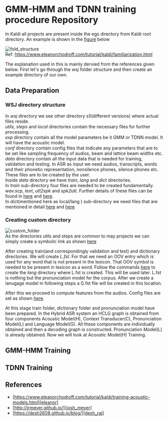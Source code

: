# GMM-HMM and TDNN training procedure Repository

In Kaldi all projects are present inside the egs directory from Kaldi root directory. An example is shown in the [figure](#fold_structure) below 

![fold_structure](https://user-images.githubusercontent.com/18468722/210463980-5cea2acf-b585-44f5-8647-9ff846fca5b4.png) <br>
Ref: https://www.eleanorchodroff.com/tutorial/kaldi/familiarization.html

The explanation used in this is mainly dervied from the references given below. First let's go through the _wsj_ folder structure and then create an example directory of our own.
## Data Preparation

### WSJ directory structure
In _wsj_ directory we see other directory _s5_(different versions) where actual files reside. <br>
_utils_,  _steps_ and _local_ directories contain the necessary files for further processing. <br>
_exp_ directory contain all the model parameters be it GMM or TDNN model. It will have the acoustic model. <br>
_conf_ directory contain config files that indicate any parameters that are to be set like sampling frequency of audios, beam and lattice beam widths etc. <br>
_data_ directory contain all the input data that is needed for training, validation and testing. In ASR as input we need audios, transcripts, words and their phonetic representation, nonsilence phones, silence phones etc. These files are to be created by the user. <br> Inside _data_ directory we have _train_, _lang_ and _dict_ directories. <br> 
In _train_ sub-directory four files are needed to be created fundamentally. _wav.scp_, _text_, _utt2spk_ and _spk2utt_.  Further details of these files can be found in [here][data_kaldi] and [here][eleanor_data]. <br> 
In _dict_(mentioned here as local/lang ) sub-directory we need files that are mentioned in detail [here][lang_data_kaldi] and [here][eleanor_dict] <br>

### Creating custom directory
![custom_folder](https://user-images.githubusercontent.com/18468722/210492141-4b354189-ddc4-44f1-847b-bcfd16ba3631.png) <br>
As the directories utils and steps are common to may projects we can simply create a symbolic link as shown [here][eleanor_symlink]



After creating train(and correspondingly validation and test) and dictionary directories. We will create _L.fst_. For that we need an OOV entry which is used for any word that is not present in the lexicon. That OOV symbol is needed to be present in lexicon as a word. Follow the commands [here][eleanor_lang] to create the _lang_ directory where L.fst is created. This will be used later. L.fst is nothing but the pronunciation model for the corpus. After we create a lanugage model in following steps a G.fst file will be created in this location. <br>

After this we proceed to compute features from the audios. Config files are set as shown [here][eleanor_conf].

At this stage train folder, dictionary folder and pronunciation model have been prepared. In the Hybrid ASR system an HCLG graph is obtained from four components Acoustic Model(H), Context Transducer(C), Pronunciation Model(L) and Language Model(G). All these components are individually obtained and then a decoding graph is constructed. Pronunciation Model(L) is already obtained. Now we will look at Acoustic Model(H) Training.
## GMM-HMM Training





## TDNN Training


## References
- [https://www.eleanorchodroff.com/tutorial/kaldi/training-acoustic-models.html][eleanor]
- [http://jrmeyer.github.io/][josh_meyer]
- [https://desh2608.github.io/blog/][desh_raj]

[josh_meyer]: http://jrmeyer.github.io/
[desh_raj]: https://desh2608.github.io/blog/
[eleanor]: https://www.eleanorchodroff.com/tutorial/kaldi/training-acoustic-models.html
[data_kaldi]: https://kaldi-asr.org/doc/kaldi_for_dummies.html#:~:text=for%20each%20speaker.-,Acoustic%20data,-Now%20you%20have
[lang_data_kaldi]: https://kaldi-asr.org/doc/kaldi_for_dummies.html#:~:text=and%20so%20on...-,Language%20data,-This%20section%20relates
[eleanor_data]: https://www.eleanorchodroff.com/tutorial/kaldi/training-acoustic-models.html#create-files-for-datatrain:~:text=5.2-,Create%20files%20for%20data/train,-The%20files%20in
[eleanor_dict]: https://www.eleanorchodroff.com/tutorial/kaldi/training-acoustic-models.html#create-files-for-datalocallang:~:text=5.3-,Create%20files%20for%20data/local/lang,-data/local/lang
[eleanor_lang]: https://www.eleanorchodroff.com/tutorial/kaldi/training-acoustic-models.html#create-files-for-datalang:~:text=5.4-,Create%20files%20for%20data/lang,-Now%20that%20we
[eleanor_conf]: https://www.eleanorchodroff.com/tutorial/kaldi/training-acoustic-models.html#create-files-for-datalang:~:text=5.6-,Create%20files%20for%20conf,-The%20directory%20conf
[eleanor_symlink]: https://www.eleanorchodroff.com/tutorial/kaldi/training-acoustic-models.html#create-files-for-datalang:~:text=cd%20mycorpus%0Aln%20%2Ds%20../wsj/s5/steps%20.%0Aln%20%2Ds%20../wsj/s5/utils%20.%0Aln%20%2Ds%20../../src%20.%0A%20%20%20%20%20%20%20%20%20%20%20%20%20%20%20%20%20%20%20%20%0Acp%20../wsj/s5/path.sh%20.
